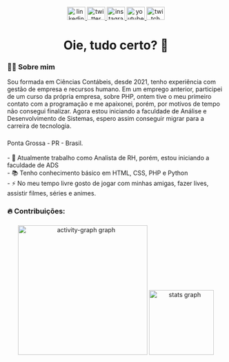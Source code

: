 <br clear="both">

<div align="center">
  <a href="https://www.linkedin.com/in/loren-batista-b16bb3145/" target="_blank">
    <img src="https://raw.githubusercontent.com/maurodesouza/profile-readme-generator/master/src/assets/icons/social/linkedin/default.svg" width="42" height="30" alt="linkedin logo"  />
  </a>
  <a href="https://x.com/loren_batist" target="_blank">
    <img src="https://raw.githubusercontent.com/maurodesouza/profile-readme-generator/master/src/assets/icons/social/twitter/default.svg" width="42" height="30" alt="twitter logo"  />
  </a>
  <a href="https://instagram.com/loren_batist" target="_blank">
    <img src="https://raw.githubusercontent.com/maurodesouza/profile-readme-generator/master/src/assets/icons/social/instagram/default.svg" width="42" height="30" alt="instagram logo"  />
  </a>
  <a href="https://www.youtube.com/@LorenBatist" target="_blank">
    <img src="https://raw.githubusercontent.com/maurodesouza/profile-readme-generator/master/src/assets/icons/social/youtube/default.svg" width="42" height="30" alt="youtube logo"  />
  </a>
  <a href="https://www.twitch.tv/lorenbatista" target="_blank">
    <img src="https://raw.githubusercontent.com/maurodesouza/profile-readme-generator/master/src/assets/icons/social/twitch/default.svg" width="42" height="30" alt="twitch logo"  />
  </a>
</div>

###

###

<h1 align="center">Oie, tudo certo? 👋</h1>

###

<h3 align="left">👩‍💻  Sobre mim</h3>
<p align="left"> Sou formada em Ciências Contábeis, desde 2021, tenho experiência com gestão de empresa e recursos humano. Em um emprego anterior, participei de um curso da própria empresa, sobre PHP, ontem tive o meu primeiro contato com a programação e me apaixonei, porém, por motivos de tempo não consegui finalizar. Agora estou iniciando a faculdade de Análise e Desenvolvimento de Sistemas, espero assim conseguir migrar para a carreira de tecnologia.</p>

###

<p align="left">Ponta Grossa - PR - Brasil.<br><br>- 🔭 Atualmente trabalho como Analista de RH, porém, estou iniciando a faculdade de ADS <br>- 📚 Tenho conhecimento básico em HTML, CSS, PHP e Python <br>- ⚡ No meu tempo livre gosto de jogar com minhas amigas, fazer lives, assistir filmes, séries e animes. </p>

###

<h3 align="left">🔥 Contribuições:</h3>

###

<div align="center">
  <img src="https://github-readme-activity-graph.vercel.app/graph?username=LorenBatista&radius=12&theme=github-dark&area=true&order=5&hide_border=true&hide_title=true" height="300" alt="activity-graph graph"  />
  <img src="https://github-readme-stats.vercel.app/api?username=LorenBatista&hide_title=false&hide_rank=false&show_icons=true&include_all_commits=false&count_private=true&disable_animations=false&theme=prussian&locale=pt-br&hide_border=true&order=1" height="150" alt="stats graph"  />
</div>

###


